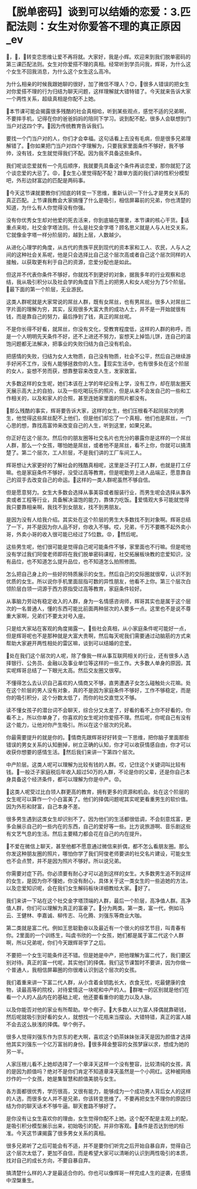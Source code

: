 # 【脱单密码】谈到可以结婚的恋爱：3.匹配法则：女生对你爱答不理的真正原因_ev

🎼，🎼，🎼转变恋思维让爱不再将就。大家好，我是小辉。欢迎来到我们脱单密码的第三课匹配法则。女生对你爱搭不理的真相。经常听到学员问我，辉哥，为什么这个女生不回我消息，为什么这个女生这么高冷。

为什么相亲的时候我跟她聊的很好，加了微信不理人？😊，🎼很多人错误的把女生对你爱搭不理的行为归结为聊天问题，这样理解就大错特错了。今天就来告诉大家一个两性关系，超级真相是你配不上她。

🎼本节课可能会揭露很多残酷的社会真相哈，听到某些观点，感觉不适的兄弟啊，不要摔手机，记得在你的爸爸妈妈的陪同下学习。说到配不配，很多人会联想到门当户对这四个字。🎼因为传统教育告诉我们。

要找一个门当户对的人，你们才会幸福。这句话看上去没有毛病，但是很多兄弟理解错了。🎼你如果把门当户对四个字理解为，只要我家里面条件不够好，我不够帅，没有钱，女生就觉得我们不配。因为我不具备这些条件。

我们呢谈恋爱就有一个先后顺序，我就要先具备这个条件再谈恋爱，那你就犯了这个谈恋爱的大忌了。😡，🎼女生心里觉得配不配？跟单方面的我们讲的性积分模型吧，外形边财富边的匹配是两码事。

🎼今天这节课就要教你们彻底的转变一下思维，重新认识一下什么才是男女关系的真正匹配。上节课我教会大家搞懂了什么是吸引，相信屏幕前的兄弟，你也清楚的知道，为什么有人你觉得没有你强。

没有你优秀女生却对他爱的死去活来，你到底输在哪里，本节课的核心干货。🎼话重点来啦，社交金字塔法则。什么是社交金字塔？顾名思义就是人与人社交关系，它就像金字塔一样分阶层的，越到上层，人数越少。

从进化心理学的角度，从古代的贵族平民到现代的资本家和工人、农民，人与人之间的这种社会关系呢，他是只会选择比自己这个层次高或者自己这个层次同样的人接触，以获取更有利于自己的资源，恋爱分配也是如此。

但这并不代表你条件不够好，你就找不到更好的对象，据我多年的行业观察和总结，我从吸引积分以及社会学的角度自下而上的把男人和女人呢分为了5个阶层。🎼最下面的第一个阶层，无业游民。

这类人群呢就是大家常说的屌丝人群，既有女屌丝，也有男屌丝。很多人对屌丝二字片面的理解为穷，其实，反观很多大富大贵的成功人士，并不是一开始就很有钱，而是靠自己的努力，最后挣到了钱，真正的屌丝呢。

不是你长得不好看，就屌丝，你没有文化，受教育程度低，这样的人群的称呼，而是一个人明明先天条件不好，还不上进还不努力，妄想天上掉馅儿饼，连自己的温饱问题都无法解决，把事业的失败归结为自己没有机会。

把感情的失败，归结为女人太物质，自己没有物质，社会不公平，然后自己继续游手好闲不工作，没有人能够拯救你的人生。🎼现实生活中，也有很多处在这个阶层的女人，妄想不劳而获，想靠整容来改变人生，发家致富。

大多数这样的女生呢，她们本该在上学的年纪没有上学，没有工作，却在朋友圈天天展示高大上的自拍，以及一些吃喝玩乐的照片，但是从来不会发自己的一些和工作相关的，以及和家人的合照，甚至连她家里面的照片都没有。

🎼那么残酷的事实，辉哥要告诉大家，这样的女生，他们压根看不起同层次的男生，他觉得这些屌丝配不上他们，但是他们却忘了一个真相，他们也是屌丝，一门心思的想，靠找高富帅来改变自己的人生，听到这里，如果兄弟。

你正好在这个层次。然后你的朋友圈等社交名片也充分的暴露你是这样的一个屌丝人群，那么一个女孩，哪怕她是屌丝，或者他不是屌丝，看不上你，你就可以搞清楚了。第二个层次，工人阶层，不是我们讲的工厂车间工人。

辉哥想让大家更好的了解社会的残酷真相呢，这里是泛子打工人群，也就是打工仔嘛。也是家庭条件不够好，没受过高等教育。但是呢勤劳上进人品端正，愿意靠自己的双手去改变自己的命运。🎼这样的一类人群呢虽然不够自信。

但是愿意努力。女生大多数会选择从事美容或者服装行业，而男生呢会选择从事外卖或者工程等行业，具备解决温饱的能力，靠体力吃饭。🎼爱情观大多可能就觉得我只要靠相亲啊，我找不到女朋友，找不到男朋友。

是因为没有人给我介绍。其实处在这个阶层的男生大多数找不到对象啊。辉哥总结了一下，并不是因为你人品不好，你收入不够。哎，兄弟，千万不要瞧不起外卖小哥，外卖小哥的收入很可能已经过了5位数。😡，🎼然后呢。

这些男生呢，他们很可能是觉得自己呢可能条件不够，家里面也不行嘛。但是呢他没有学过我们阿俊老师即将在我们脱单密码课程，社交拓展板块教的恋爱知识，没有品位，也不知道怎么提升品位，也不知道怎么拍照修图。

怎么把自己身上的一些好的特质展示的女生。然后自己的交际圈就很窄，认识不到优质的女生。所以说你手机里面屈指可数的异性朋友，他看不上你。第三个层次白领阶层白领一词源于西方原指受过高等教育，家庭条件较好。

从事脑力劳动有稳定收入的人群，身为一名情感咨询师，辉哥其实也是属于这个层次的一名普通人，懂的东西可能比前面两种层次的人要多一点。这里也不是说不尊重大家啊，兄弟们不要太对号入座。

只是给大家站在客观的角度揭露一。🎼些社会真相，从小家庭条件呢可能好一点，但是辉哥呢也不是那种就是大富大贵啊，然后每天呢我们需要通过动脑筋的方式来帮助大家避开两性相处的雷区嘛，谈到可以结婚的恋爱。

🎼处在我们这个层次的人呢，除了像我一样从事互联网相关的行业，还有很多人选择银行、公务员、金融以及事业单位等这样的一些工作。大多数人单身的原因，其实呢辉哥总结了一下眼光太高。然后交友圈又很窄。

不懂得怎么去认识自己喜欢的人情商又不够，直男遭遇子女怎么碰触处火花嘛。处在这个阶层的男人没有对象，真的不是因为家庭条件不够好，工作不够稳定，而是你的吸引积分，这个分数太低了，而你的社交直觉又不够。

读不懂女孩子的潜台词不会聊天，综合分又太差了，好看的看不上你不好看的，你看不上，所以你单身了，你喜欢的女生呢对你爱搭不理。然后呢，你呢自己有没有这个能力，让他对你产生吸引。所以在这个层次的兄弟。

你最需要提升的就是你的。🎼情商先跟辉哥好好转变一下思维，把你脑子里面那些错误的男女关系的认知删掉，树立正确的认知，你才可以收获情感自由，你才可以收获你想要的感情生活。🎼然后我们来讲一下第四个层次。

中产阶层。这类人呢可以理解为比较有钱的人群。哎，记住这个关键词叫比较有钱。🎼一般泛子家庭税后年收入超过50万的人群，不论是你的父辈，还是你自己本身具备这个经济条件，都可以理解为你是中产。😡。

🎼这类人呢受过比白领人群更高的教育，拥有更多的资源和机会。处在这个阶层的女生呢可以算作一个小白富美了。他们的择偶问题呢其实呢更看重男生的软价值。因为外形和财富，自己本身不差。

很多男生遇到这类女生却识别不了。因为他们的生活都很低调，不会刻意炫富，更多会展示自己的一些内在的东西，自己的爱好等一些。比方说旅游啊、音乐剧这些有文艺气息的生活。然后主要精力都会花在自己的内在提升。

🎼不爱在微信上聊天，甚至他都不愿意通过微信来折偶，都不怎么看朋友圈。那么你发这种朋友圈的照片，哪怕你学了我们阿俊老师要讲的社交名片建设，可能女生也不会点赞，并不是因为照片不够好。所以说兄弟。

你需要对症下药。你必须要有耐心才可以追到这样的女生。大多数男生追不到这样的女生，是因为你不懂她，你没有耐心，具体关于这一类女生的一些追她的方法，以及恋爱知识呢，会在我们女生解码板块详细教给大家。🎼好了。

我们来讲一下站在这个社交金字塔顶端的人群，最后一个阶层，高净值人群。高净值人群，你们可以理解为真正的富豪了。🎼分为两类。第一类，富一代，例如马云、王健林、李嘉诚、柳传志、马化腾、刘强东等商业大咖。

第二类就是富二代。例如王思聪勤奋以及最近有一个很火的综艺节目，叫青春有你。2里面的一个训练生，叫虞书欣的一个女孩，她们都是属于富二代这个人群啊，所以兄弟呢，你们今天跟辉哥学了之后。

不要把一个女生可能条件还不错。但是她是中产，把他理解为富二代了，我们要区别对待。真正的富一代呢，其实他们的择偶，我们这节课暂时不要讲，因为你做一个普通人，我相信屏幕圈的你很难认识到这个层次的女孩。

我们着重来讲一下富二代人群，从小含着金钥匙长大，衣食无忧，吃最健康的食物，读最高等的院校，对待爱情这一块呢和中产的人。🎼群唯一的区别就是他们在看一个人的人品内在的基础上呢，他还要看重你的能力以及人脉。

以及你能否对他的家业有所帮助。举个例子。🎼大多数人以为富人择偶就靠砸钱，然后呢就吸引到好看的女人，就想找一个花瓶来当摆设。大错特错，真正的富人越不会去这么肤浅的择偶。举个例子。

很多人觉得刘强东作为京东的老大啊，喜欢这个奶茶妹妹张泽天是因为颜值才选择他其实刘强东一个亿万富翁的身份。🎼很多拜金整容的女孩梦寐以求，想成为她的另一半。

人家压根儿看不上她却选择了一个章泽天这样一个没有整容，比较清纯的女孩，真的是因为颜值吗？绝对不是你们肯定不知道章泽天虽然是一个小网红。这种被网络炒作的一个女孩，她是集智慧和颜值美貌与女生。

各方面都很优秀，学历很高，又很有能力，能够成为一个成功男人背后女人的这样的人选，而很多女人并不是兄弟，你该转变思维了。不要再把女生不理你的原因归结为你的聊天话术不够牛逼。聊天套路不够好了。

是你没有让女生喜欢你的理由，女生觉得你配不上她。这个配不配是主观上的配，是吸引积分模型展示出来，初始吸引的配，并非你客观。🎼条件是否达到他的标准。今天这节课揭露了很多男女关系的真相。

很多兄弟听了之后可能会有不适，并不是要你们听完之后开始自暴自弃，觉得自己这个层次太低了，更加不自信，而是希望大家可以清晰的认识到两性吸引的本质，找对自己的成长方向，不要自暴自弃。

搞清楚什么样的人才是最适合你的。你也可以像辉哥一样完成人生的逆袭，在感情中涅槃重生。